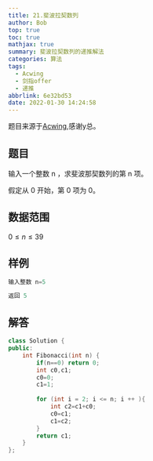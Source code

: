 ```yaml
---
title: 21.斐波拉契数列
author: Bob
top: true
toc: true
mathjax: true
summary: 斐波拉契数列的递推解法
categories: 算法
tags:
  - Acwing
  - 剑指offer
  - 递推
abbrlink: 6e32bd53
date: 2022-01-30 14:24:58
---
```

题目来源于[Acwing](https://www.acwing.com/),感谢y总。

## **题目**
输入一个整数 n ，求斐波那契数列的第 n 项。

假定从 0 开始，第 0 项为 0。

## **数据范围**
$0≤n≤39$

## **样例**
```c++
输入整数 n=5 

返回 5
```

## **解答**
```c++
class Solution {
public:
    int Fibonacci(int n) {
        if(n==0) return 0;
        int c0,c1;
        c0=0;
        c1=1;
        
        for (int i = 2; i <= n; i ++ ){
            int c2=c1+c0;
            c0=c1;
            c1=c2;
        }
        return c1;
    }
};
```